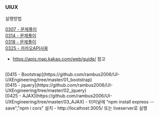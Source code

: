 ### UIUX

실행방법

[0307 - 문제풀이](https://github.com/rambus2006/UI-UXEngineering/tree/master/01_problem)
<br/>
[0314 - 문제풀이](https://github.com/rambus2006/UI-UXEngineering/tree/master/02_problem_0314)
<br/>
[0318 - 문제풀이](https://github.com/rambus2006/UI-UXEngineering/tree/master/03_problem_0318)
<br/>
[0325 - 카카오API사용](https://github.com/rambus2006/UI-UXEngineering/tree/master/04_kakaoAPI_0325)
- https://apis.map.kakao.com/web/guide/ 참고 
<br/>
[0415 - Bootstrap](https://github.com/rambus2006/UI-UXEngineering/tree/master/01_bootstrap)
<br/>
[0415 - jquery](https://github.com/rambus2006/UI-UXEngineering/tree/master/02_jquery)
<br/>
[0425 - AJAX](https://github.com/rambus2006/UI-UXEngineering/tree/master/03_AJAX)
- 터미널에 "npm install express --save","npm i cors" 설치
- http://localhost:3005/ 또는 liveserver로 실행 
<br/>

